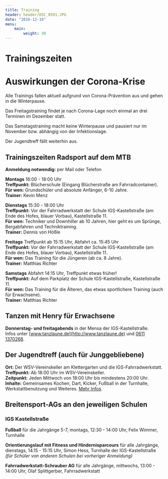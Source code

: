 ```yaml
---
title: Training
header: header/DSC_0591.JPG
date: "2016-12-10"
menu: 
    main:
        weight: 30
---
```


# Trainingszeiten

<div class="warning cancelwarning">

# Auswirkungen der Corona-Krise

Alle Trainings fallen aktuell aufgrund von Corona-Prävention aus und gehen in die Winterpause.

Das Freitagstraining findet je nach Corona-Lage noch einmal an drei Terminen im Dezember statt.

Das Samstagstraining macht keine Winterpause und pausiert nur im November bzw. abhängig von der Infektionslage. 

Der Jugendtreff fällt weiterhin aus.

</div>

## Trainingszeiten Radsport auf dem MTB

**Anmeldung notwendig:** per Mail oder Telefon

**Montags** 16:00 - 18:00 Uhr  
**Treffpunkt:** Blücherschule (Eingang Blücherstraße am Fahrradcontainer).  
**Für wen:** Grundschüler und absolute Anfänger, 6-10 Jahre.  
**Trainer:** Kevin Menz

**Dienstags** 15:30 - 18:00 Uhr  
**Treffpunkt:** Vor der Fahrradwerkstatt der Schule IGS-Kastellstraße (am Ende des Hofes, blauer Vorbau), Kastellstraße 11.  
**Für wen:** Techniker und Downhiller ab 10 Jahren, hier geht es um Sprünge, Bergabfahren und Techniktraining.  
**Trainer:** Dennis von Hößle

**Freitags** Treffpunkt ab 15:15 Uhr, Abfahrt ca. 15:45 Uhr  
**Treffpunkt:** Vor der Fahrradwerkstatt der Schule IGS-Kastellstraße (am Ende des Hofes, blauer Vorbau), Kastellstraße 11.  
**Für wen:** Das Training für die Jüngeren (ab ca. 8 Jahre).  
**Trainer:** Matthias Richter

**Samstags** Abfahrt 14:15 Uhr, Treffpunkt etwas früher!  
**Treffpunkt:** Auf dem Parkplatz der Schule IGS-Kastellstraße, Kastellstraße 11.  
**Für wen:** Das Training für die Älteren, das etwas sportlichere Training (auch für Erwachsene).  
**Trainer:** Matthias Richter

## Tanzen mit Henry für Erwachsene

**Donnerstag- und freitagabends** in der Mensa der IGS-Kastellstraße.  
Infos unter [www.tanzlaune.de](http://www.tanzlaune.de) und [0611 1370268](tel:+496111370268).  


##  Der Jugendtreff (auch für Junggebliebene) 

**Ort:** Der WSV-Vereinskeller am Klettergarten und die IGS-Fahrradwerkstatt.  
**Treffpunkt:** Ab 18:00 Uhr im WSV-Vereinskeller.  
**Zeitpunkt:** Jeden Mittwoch von 18:00 Uhr bis mindestens 20:00 Uhr.  
**Inhalte:** Gemeinsames Kochen, Dart, Kicker, Fußball in der Turnhalle, Werkstattbenutzung und Weiteres. [Mehr Infos](jugendtreff).  

## Breitensport-AGs an den jeweiligen Schulen

### IGS Kastellstraße
**Fußball** für die Jahrgänge 5-7, montags, 12:30 - 14:00 Uhr, Felix Wimmer, Turnhalle  

**Orientierungslauf mit Fitness und Hindernisparcours** für alle Jahrgänge, dienstags, 14.15 - 15:15 Uhr, Simon Hess, Turnhalle der IGS-Kastellstraße _(für Schüler von anderen Schulen bei vorheriger Anmeldung)_  

**Fahrradwerkstatt-Schrauber AG** für alle Jahrgänge, mittwochs, 13:00 - 14:00 Uhr, Olaf Splittgerber, Fahrradwerkstatt

